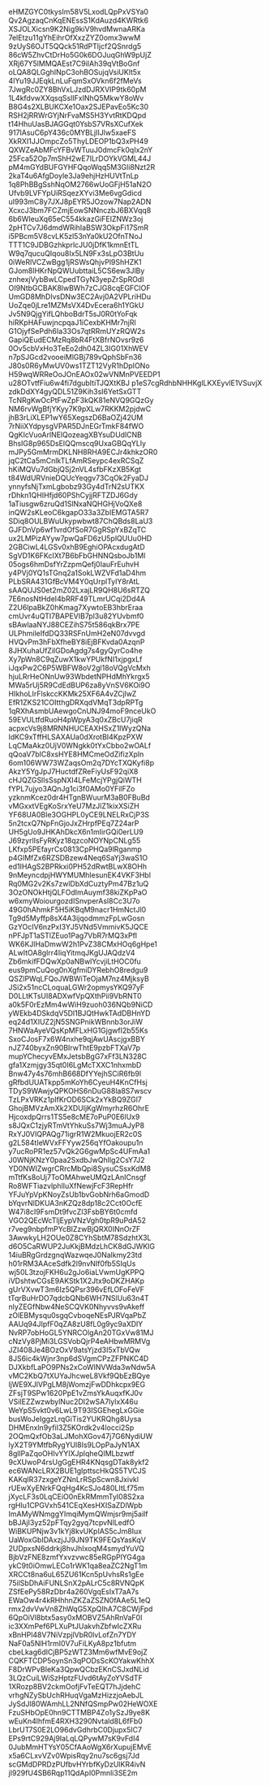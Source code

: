eHMZGYC0tkysIm58V5LxodLQpPxVSYa0
Qv2AgzaqCnKqENEssS1KdAuzd4KWRtk6
XSJOLXicsn9K2Nig9kiV9hvdMwnaARKa
7elEtzu11gYhEihrOfXxzZYZ0omx3wwM
9zUyS6OJT5QQck51RdPTljcf2QSnrdg5
86cW5ZhvCtDrHo5G0k6DOJuqGhW9pUjZ
XRj67Y5lMMQAEst7C9iIAh39qVtBoGnf
oLQA8QLGghINpC3ohBOSujqVsiUKlt5x
4IYu19JJEqkLnLuFqmSxOVkn6f2fMeVs
7JwgRc0ZY8BhVxLJzdDJRXVIP9tk60pM
1L4kfdvwXXqsqSslIFxINhQ5MkwY8oWv
B8G4s2XLBUKCXe1Oax2SJEPavEo5Kc30
RSH2jRRWrGYjNrFvaMS5H3YvtRtKDQpd
t14HhuUasBJAGGqt0YsbS7VRsXCufXek
917IAsuC6pY436c0MYBLjIIJlw5xaeFS
XkRXI1JJOmpcZo5ThyLDEOP1bQ3xPH49
QXWZeAbMFcYFBvWTuuJ0dmcFk0qIx2nY
25Fca52Op7mShH2wE7ILrDOYkVGML44J
pM4mGYdBUFGYHFQqoWqq5M3Gli8Nzt2R
2kaT4u6AfgDoyle3Ja9ehjHzHUVtTnLp
1q8PhBBgSshNqOM2766wUoGFjH51aN2O
Ufvb9LVFYpUiRSqezXYvi3Me6vgGdicd
uI993mC8y7JXJ8pEYR5JOzow7Nap2ADN
XcxcJ3bm7FCZmjEowSNNnczbJ6BXVqq8
6b6WIeuXq65eC554kkazGiFEIZNWz3oj
2pHTCv7J6dmdWRihIaBSW3OkpFi17SmR
i5PBcm5V8cvLK5zl53nYa0kU2OfnTNoJ
TTT1C9JDBGzhkprlcJU0jDfK1kmnEtTL
W9q7qucuQIqou8Ix5LN9Fx3sLpO3BtUu
0iWeRlVCZwBgg1jRSWsQhjvPl9ShHZK1
GJom8lHKrNpQWUubttaiL5CS6ew3JlBy
znhexjVybBwLCpedTGyN3yepZrSpROdI
OI9NtbGCBAK8lwBWh7zCJG8cqEGFClOF
UmGD8MhDlvsDNw3EC2Avj0A2VPLriHDu
UoZqe0jLre1MZMsVX4DvEcera6h1YGkU
Jv5N9QjgYifLQhboBdrT5sJ0R0tYoFqk
hiRKpHAFuwjncpqaJ1iCexbKHMr7njRl
G1OjyfSePdh6Ia33Os7qtRRmUYzRQW2s
GapiQEudECMzRq8bR4FtXBfrNOvsr9z6
0Ov5cbVxHo3TeEo2dh04ZL3IG01XhWEV
n7pSJGcd2vooeiMlGBj789vQphSbFn36
J80s0R6yMwUV0ws1TZT12VyR1hDpIONo
H59wqWRReOoJOnEAOx02wVNMnPVEEDP1
u28OTvtfFiu6w4fi7dgubItiTJQXtKBJ
p1eS7cgRdhbNHHKglLKXEyvlE1VSuvjX
zdkDdXY4gyQDL51Z9Kih3sI6YetSxGTT
TcNRgKwOcPtFwZpF3kQK81eNVQ9GQzGy
NM6rvWgBfjYKyy7K9pXLw7RKKM2pjdwC
jhB3rLiXLEP1wY65XegszD6BaOZj42UM
7rNiiXYdpysgVPAR5DJnEGrTmkF84fWO
QgKIcVuoArlNElQozeagXBYsuDUdlCNB
BhsIG8p965DsElQQmscq9UxaGBQqYLly
mJPy5GmMrmDKLNH8RHA9ECJr4khkzOR0
jqC2tCa5mCnlkTLfAmRSeypc4exRCSqZ
hKiMQVu7dGbjQSj2nVL4sfbFKzXB5Kgt
t84WdURVnieDQUcYeqgv73CqOk2FyaDJ
ynnyfsNjTxmLgbobz93Gy4dTrN2sUTKX
rDhkn1QHIHfjd60PShCyjjRFTZDJ6Gdy
1aTiusgw6zruQd1SlNxaNQHGHjVoQXe8
inQW2sKLeoC6kgapO33a3ZbIEMGTA5R7
SDiq8OULBWuUkypwbwt87ChQBds8LaU3
GJFDnVp6wf1vrdOfSoR7GgRSpYxBZqTC
ux2LMPizAYyw7pwQaFD6zU5plQUUu0HD
2GBCiwL4LGSv0xhB9EghiOPAcxdugAtD
SgVD1K6FKcIXt7B6bFbGHNNQsboJb1Ml
05ogs6hmDsfYrZzpmQefj0IauFrEuhvH
y4PVj0YQ1sTGnq2a1SokLWZVFd1aD4hm
PLbSRA431GfBcVM4Y0qUrplTylY8rAtL
sAAQUJS0et2mZ02LxajLR9QH8U6sRTZQ
7E6nosNtHdeI4bRRF49TLmrUCqi2Dd4A
Z2U6lpaBkZ0hKmag7XywtoEB3hbrEraa
cmUvr4uQTI7BAPEVIB7pl3u82YUvbmf0
sBAwlaaNYJ88CEZihS75t586qkBrx7PE
ULPhmileIfdDQ33RSFnUmH2eN07dvvgd
HVQvPm3hFbXfheBY8iEjBFKvda0AzqnP
8JHXuhaUfZilGDoAgdg7s4gyQyrCo4he
Xy7pWn8C9qZuwX1kwYPUkfNI1xjpgxLf
iJqxPw2C6P5WBFW8oV2gl18oVQgVcMxh
hjuLRrHeONnUw93WbdetNPHdMhYkrgx5
MWa5rUj5R9CdEdBUP6za8yVnSV6KOi9O
HIkhoLIrFlskccKKMk25XF6A4vZCjlwZ
EfR1ZKS21COItthgDRXqdVMqT3dpRPTg
1qRXhAsmbUAewgoCnUNJ94moF9nceUkO
59EVULtfdRuoH4pWpyA3q0xZBcU7jiqR
acpxcVs9j8MRNNHUCEAXHSxZ1lWyzQNa
IdKC9xTffHLSAXAUa0dXrotBI4KpzPXW
LqCMaAkz0UjV0WNgkk0tYxCbbo2wOALf
qQoaV7blC8xsHYE8HMCmeOdZifizXpln
6om106WW73WZaqsOm2q7DYcTXQKyfi8p
AkzY5YgJpJ7HuctdfZReFiyUsF92qiX8
cHJQZGSlIsSspNXI4LFeMcjYPgjQiWTH
fYPL7ujyo3AQnJg1ci3f0AMo0YFilFZo
yzknmKcez0dr4HTgnBWuurM3aB0FBuBd
vMGxxtVEgKoSrxYeU7MzJlZ1kixXSiZH
YF68UA0BIe3OGHPL0yCE9LNELRxCjP3S
5n2tcxQ7NpFnGjoJxZHrpfPEq7Z24arP
UH5gUo9JHKAhDkcX6n1mIirGQi0erLU9
J69zyrlIsFyRKyz18qzcoNOYNpCNLg55
LKfxp5PEfayrCs0813CpPHQa9lRganmp
p4GlMfZx6RZSDBzew4Neq6SaYj3waS1O
ed1IHAgS2BPRkxi0PH52dRwtBLwX8OHh
9nMeyncdpjHWYMUMhlesunEK4VKF3Hbl
Rq0MG2v2Ks7zwlDbXdCuztyPm47Bz1uQ
3OzONOkHtjQLFOdImAuymf38kiZKpPaO
w6xmyWoiourgozdISnvperAsl8Cc3U7o
49G0hAhmkF5H5iKBqM9nacr1HmNctJl0
Tg9d5Myffp8sX4A3ijqodmmzFpLwGosn
GzYOcIV6nzPxI3YJ5VNd5VmmivK5JQCE
nPFJpT1aSTlZEuo1Pag7VbR7rMQ3xPfl
WK6KJlHaDmwW2h1PvZ38CMxHOq6gHpe1
ALwItOA8glrr4IiqYitmqJKgUJAQdzV4
Zb6mkifFDQwXp0aNBwlYcvjiLtHOC0fu
eus9pmCuQog0nXgfmiDYRebhO8redgu9
QSZlPWqLFQoJWBWiTeOjaM7nz4MjksyB
JSi2x51ncCLoquaLGWr2opmysYKQ97yF
D0LLtKTsUI8ADXwfVpQXthPii9VbRNT0
a0k5F0rEzMm4wWiH9zuoh036NQb9NiCD
yWEkb4DSkdqV5Dl1BJQtHwkTAdDBHnYD
eq24d1XIUZ2jN5SNGPnikWBnnb3orJiW
7HNWaAyeVQsKpMFLxHG1GjgwfI2b55Ks
SxoCJosF7x6W4nxhe9qjAwUAscjgxBBY
nJZ740byxZn90BIrwThtE9pzbFTXaV7p
mupYChecyvEMxJetsbBgG7xFf3LN328C
gfa1Xzmjgy35qt0I6LgMcTXXC1nhxmbD
Bnw47y4s76mhB668DfYYejhSCiR6fb9l
gRfbdUUATkpp5mKoYh6CyeuH4KnCfHsj
TDyS9WAwjyQPKOHS6nDuG88la8S7wscv
TzLPxVRKz1pIfKrOD6SCk2xYkBQ9ZGl7
GhojBMVzAmXk2XDUIjKgWmyrhzR6OhrE
HjcoxdpQrrs1TS5e8cME7oPuP0E6lUx9
s8JQxC1zjyRTmVtYhkuSs7Wj3muAJyP8
RxYJ0VIQPAQg71igrR1W2MkuojER2c0S
g2L584tIeWVxFFYyw256qYfOakoupu1n
y7ucRoPR1ez57vQk2G6gwMpSc4UFmAa1
J0WNjKNzY0paa2SxdbJwQhIlg2CsY7J2
YD0NWIZwgrCRrcMbQpi8SysuCSsxKdM8
mTtfKs8oUj7ToOMAhweUMQzLAnICnsgf
Ro8WFTiazvlphlIuXfNewjFcF3RepHfr
YFJuYpVpKNoyZsUb1bvGobNrh6aGmodD
bYqvrNlDKUA3nKZQz8dp18c2Cct0OcfE
W47i8cI9FsmDt9fvcZl3FsbBY6t0cmfd
VGO2QEcWcTljEypVNzVgh0tpR9uPdA52
r7veg9nbpfmPYcBlZzwBjQRX0INnOrZF
3AwwkyLH2OUe0Z8CYhSbtM78SdzhtX3L
d6O5CaRWUP2JuKkjBMdzLhCK8dGJWKIG
14iuBRgGrdzgnqWazwqeJ0Nalkmy23td
h01rRM3AAceSdfk2l9nvNIf0fb5SIqUs
wj50L3tzojFKH6u2gJo6iaLVwmUgKPPQ
iVDshtwCGsE9AKStk1X2Jtx9oDKZHAKp
gUrVXvwT3m6Iz5QPsr396vEfLOFoFeVF
tTqrBuHrDO7qdcbQNb6WH7NSlUu63n4T
nlyZEGfNbw4NeSCQVK0Nhyvvs9vAkeff
zOlEBMysqu0sgqCvboqeNEsPJRVqaPbZ
AAUq94JIpfF0qZA8zU8fL0g9yc9aXDlY
NvRP7obHoGL5YNRCOlgAn20TGxVw81MJ
cNzVy8PjMi3LGSVobQjrP4eAHbwMRMVg
JZI408Je4BOzOxV9atsYjzd3I5xTbVQw
8JS6ic4kWjnr3np6dSVgmCPzZFPNKC4D
DJXkbfLaPO9PNs2xCoWINVWda3wNdw5A
vMC2KbQ7tXUYaJhcweL8Vkf9QbEzBQye
ljWE9XJlVPgLM8jWomzjFwDDhkcpx9EG
ZFsjT9SPw1620PpE1vZmsYkAuqxfKJ0v
VSiIEZZwzwbylNuc2DI2wSA7lylxX46u
WeYpS5vkt0v6LwL9T93ISGEhegLxGGie
busWoJeIggzLrqGiTis2YUKRQhg8Uysa
DHMEnxln9yfiI3Z5KOrdk2v4locci2Sp
2OQmQxfOb3aLJMohXGov47j7G6NydiUW
lyX2T9YMtfbRygYUl8Is9LOpPaJyN1AX
8gllPaZqoOHIvYYIXJplqheQIMLbzwtf
9cXUwoP4rsUgGgEHR4KNqsgDTak8ykf2
ec6WANcLRX2BUE1gIpttscHkQS5TVCJS
KAKqIR37zxgeYZNnLrRSpScwn8Jxivkl
rUEwXyENrkFQqHg4KcSJo480LItLf75m
jXycLF3s0LqCEiO0nEkRMmmTyI08S2xa
rgHlu1CPGVxh541CEqXesHXISaZDlWpb
ImAMyWNmggYImqiMymQWmjsr9mj5ailf
bBJAjI3yz52pFTqy2gyq7tcpvNlLedfO
WiBKUPNjw3v1kYj8kvUKpIAS5cJm8Iux
UaWoxGbIDAxzjJJ9JN9TK9FEQsYasKqV
2UDpxsN6ddrkj8hvJhIxoqM4smydYuVQ
BjbVzFNE8zmfYxvzvwc85eRGpPlYG4ga
ykC9t0iOmwLECo1rWK1qa8eaZC2NgT1m
XRCCt8na6uL65ZU61Kcn5pUvhsRs1gEe
75ilSbDhAiFUNLSnX2pALrC5c8RVNQpK
ZSfEePy58RzDbr4a260VgqEsIxT7aA7s
EWaOw4r4kRHhhnZKZaZSZN0fAAe5L1eQ
rmx2dvVwVn8ZhWqG5XpQIhA7C8CWjFpd
6QpOiVl8btx5asy0xMOBVZ5AhRnVaF0I
ic3XXmPef6PLXuPtJUakvhZbfwIcZXRu
xBnHPl48V7NiVzpjlVbR0lvLofZn7YDY
NaF0a5NlH1rmI0V7uFiLKyA8pz1bfutm
cbeLkag6dlCjBP5zWTZ3Mm6wfMvE9ojZ
CQKFTCDP5oynSn3qPODsScKOYakwKhhX
F8DrWPvBIeKa3QpwQCbzEKnCSJxdNLid
3LQzCuiLWiSzHptzFUvd6tAyZoYVSdTF
1XRozp8BV2ckmOofjFvTeEQT7hJjdehC
vrhgNZySbUchRHuqVgaMzHizzjoAebJL
JySdJl80WAmhLL2NNfQSmpPw02HeWOXE
FzuSHbOpE0hn9CTTMBP4Zo1ySzJ9ye8K
wEuKn4lhfmE4RXH3290Nvtald8L6fFb0
LbrUT7S0E2LO96dvGdhrbC0Djupx5IC7
EPs9rtC929Aj9IaLqLQPywM7sK9vFdI4
0JubMmHTYsY05CfAAoWgX6rXupujEMvE
x5a6CLxvVZv0WpisRqy2nu7sc6gsj7Jd
scGMdDPRDzPUfbvHYrbfKyDzUlKR4ivN
jI929fU4SB6Rqp11QdApI0Pmnli3SE2m
